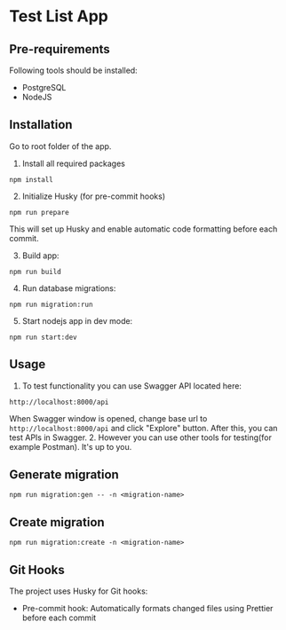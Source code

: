 # Test List App

## Pre-requirements

Following tools should be installed:

- PostgreSQL
- NodeJS

## Installation

Go to root folder of the app.

1. Install all required packages

```
npm install
```

2. Initialize Husky (for pre-commit hooks)

```
npm run prepare
```

This will set up Husky and enable automatic code formatting before each commit.

3. Build app:

```
npm run build
```

4. Run database migrations:

```
npm run migration:run
```

5. Start nodejs app in dev mode:

```
npm run start:dev
```

## Usage

1. To test functionality you can use Swagger API located here:

```
http://localhost:8000/api
```

When Swagger window is opened, change base url to `http://localhost:8000/api` and click "Explore" button.
After this, you can test APIs in Swagger. 2. However you can use other tools for testing(for example Postman). It's up to you.

## Generate migration

```
npm run migration:gen -- -n <migration-name>
```

## Create migration

```
npm run migration:create -n <migration-name>
```

## Git Hooks

The project uses Husky for Git hooks:

- Pre-commit hook: Automatically formats changed files using Prettier before each commit
